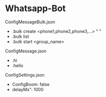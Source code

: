 # Whatsapp-Bot

ConfigMessageBulk.json
- .bulk create <namegroup> <phone1,phone2,phone3,...> " <responseText> "
- .bulk list
- .bulk start <group_name>

ConfigMessage.json
- .hi
- .hello

ConfigSettings.json
- ConfigBoom: false
- delayMs": 1000
